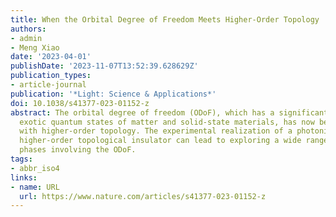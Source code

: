 ```yaml
---
title: When the Orbital Degree of Freedom Meets Higher-Order Topology
authors:
- admin
- Meng Xiao
date: '2023-04-01'
publishDate: '2023-11-07T13:52:39.628629Z'
publication_types:
- article-journal
publication: '*Light: Science & Applications*'
doi: 10.1038/s41377-023-01152-z
abstract: The orbital degree of freedom (ODoF), which has a significant impact on
  exotic quantum states of matter and solid-state materials, has now been combined
  with higher-order topology. The experimental realization of a photonic p-orbital
  higher-order topological insulator can lead to exploring a wide range of novel topological
  phases involving the ODoF.
tags:
- abbr_iso4
links:
- name: URL
  url: https://www.nature.com/articles/s41377-023-01152-z
---
```

